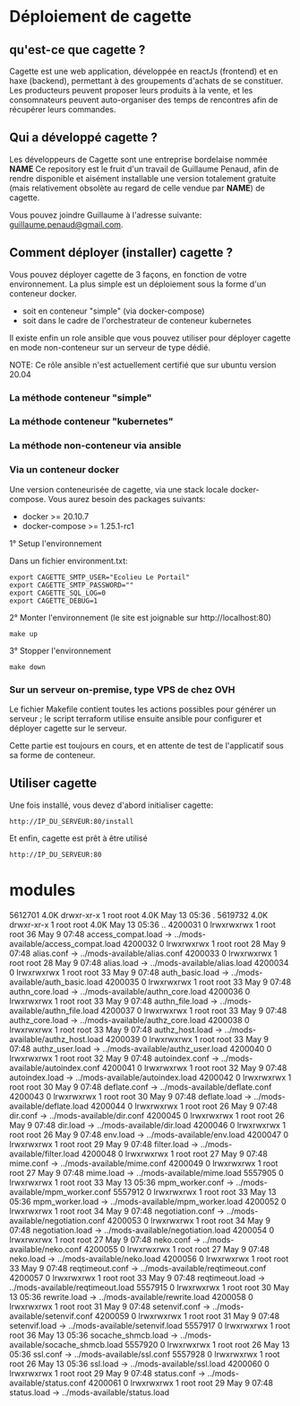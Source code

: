 # Déploiement de cagette

## qu'est-ce que cagette ?

Cagette est une web application, développée en reactJs (frontend) et en haxe (backend),
permettant à des groupements d'achats de se constituer. Les producteurs peuvent proposer
leurs produits à la vente, et les consomnateurs peuvent auto-organiser des temps de
rencontres afin de récupérer leurs commandes.  

## Qui a développé cagette ?

Les développeurs de Cagette sont une entreprise bordelaise nommée __NAME__
Ce repository est le fruit d'un travail de Guillaume Penaud, afin de rendre disponible
et aisément installable une version totalement gratuite (mais relativement obsolète
au regard de celle vendue par __NAME__) de cagette.

Vous pouvez joindre Guillaume à l'adresse suivante: guillaume.penaud@gmail.com.

## Comment déployer (installer) cagette ?

Vous pouvez déployer cagette de 3 façons, en fonction de votre environnement.
La plus simple est un déploiement sous la forme d'un conteneur docker.

- soit en conteneur "simple" (via docker-compose)
- soit dans le cadre de l'orchestrateur de conteneur kubernetes

Il existe enfin un role ansible que vous pouvez utiliser pour déployer cagette
en mode non-conteneur sur un serveur de type dédié.

NOTE: Ce rôle ansible n'est actuellement certifié que sur ubuntu version 20.04

### La méthode conteneur "simple"



### La méthode conteneur "kubernetes"



### La méthode non-conteneur via ansible




### Via un conteneur docker

Une version conteneurisée de cagette, via une stack locale docker-compose.
Vous aurez besoin des packages suivants:

- docker >= 20.10.7
- docker-compose >= 1.25.1-rc1

1° Setup l'environnement

Dans un fichier environment.txt:
```
export CAGETTE_SMTP_USER="Ecolieu Le Portail"
export CAGETTE_SMTP_PASSWORD=""
export CAGETTE_SQL_LOG=0
export CAGETTE_DEBUG=1
```

2° Monter l'environnement (le site est joignable sur http://localhost:80)
```
make up
```

3° Stopper l'environnement
```
make down
```

### Sur un serveur on-premise, type VPS de chez OVH

Le fichier Makefile contient toutes les actions possibles pour générer un serveur ; le script terraform utilise ensuite ansible pour configurer et déployer cagette sur le serveur.

Cette partie est toujours en cours, et en attente de test de l'applicatif sous sa forme de conteneur.

## Utiliser cagette

Une fois installé, vous devez d'abord initialiser cagette:

```
http://IP_DU_SERVEUR:80/install
```

Et enfin, cagette est prêt à être utilisé

```
http://IP_DU_SERVEUR:80
```

# modules

5612701 4.0K drwxr-xr-x 1 root root 4.0K May 13 05:36 .
5619732 4.0K drwxr-xr-x 1 root root 4.0K May 13 05:36 ..
4200031    0 lrwxrwxrwx 1 root root   36 May  9 07:48 access_compat.load -> ../mods-available/access_compat.load
4200032    0 lrwxrwxrwx 1 root root   28 May  9 07:48 alias.conf -> ../mods-available/alias.conf
4200033    0 lrwxrwxrwx 1 root root   28 May  9 07:48 alias.load -> ../mods-available/alias.load
4200034    0 lrwxrwxrwx 1 root root   33 May  9 07:48 auth_basic.load -> ../mods-available/auth_basic.load
4200035    0 lrwxrwxrwx 1 root root   33 May  9 07:48 authn_core.load -> ../mods-available/authn_core.load
4200036    0 lrwxrwxrwx 1 root root   33 May  9 07:48 authn_file.load -> ../mods-available/authn_file.load
4200037    0 lrwxrwxrwx 1 root root   33 May  9 07:48 authz_core.load -> ../mods-available/authz_core.load
4200038    0 lrwxrwxrwx 1 root root   33 May  9 07:48 authz_host.load -> ../mods-available/authz_host.load
4200039    0 lrwxrwxrwx 1 root root   33 May  9 07:48 authz_user.load -> ../mods-available/authz_user.load
4200040    0 lrwxrwxrwx 1 root root   32 May  9 07:48 autoindex.conf -> ../mods-available/autoindex.conf
4200041    0 lrwxrwxrwx 1 root root   32 May  9 07:48 autoindex.load -> ../mods-available/autoindex.load
4200042    0 lrwxrwxrwx 1 root root   30 May  9 07:48 deflate.conf -> ../mods-available/deflate.conf
4200043    0 lrwxrwxrwx 1 root root   30 May  9 07:48 deflate.load -> ../mods-available/deflate.load
4200044    0 lrwxrwxrwx 1 root root   26 May  9 07:48 dir.conf -> ../mods-available/dir.conf
4200045    0 lrwxrwxrwx 1 root root   26 May  9 07:48 dir.load -> ../mods-available/dir.load
4200046    0 lrwxrwxrwx 1 root root   26 May  9 07:48 env.load -> ../mods-available/env.load
4200047    0 lrwxrwxrwx 1 root root   29 May  9 07:48 filter.load -> ../mods-available/filter.load
4200048    0 lrwxrwxrwx 1 root root   27 May  9 07:48 mime.conf -> ../mods-available/mime.conf
4200049    0 lrwxrwxrwx 1 root root   27 May  9 07:48 mime.load -> ../mods-available/mime.load
5557905    0 lrwxrwxrwx 1 root root   33 May 13 05:36 mpm_worker.conf -> ../mods-available/mpm_worker.conf
5557912    0 lrwxrwxrwx 1 root root   33 May 13 05:36 mpm_worker.load -> ../mods-available/mpm_worker.load
4200052    0 lrwxrwxrwx 1 root root   34 May  9 07:48 negotiation.conf -> ../mods-available/negotiation.conf
4200053    0 lrwxrwxrwx 1 root root   34 May  9 07:48 negotiation.load -> ../mods-available/negotiation.load
4200054    0 lrwxrwxrwx 1 root root   27 May  9 07:48 neko.conf -> ../mods-available/neko.conf
4200055    0 lrwxrwxrwx 1 root root   27 May  9 07:48 neko.load -> ../mods-available/neko.load
4200056    0 lrwxrwxrwx 1 root root   33 May  9 07:48 reqtimeout.conf -> ../mods-available/reqtimeout.conf
4200057    0 lrwxrwxrwx 1 root root   33 May  9 07:48 reqtimeout.load -> ../mods-available/reqtimeout.load
5557915    0 lrwxrwxrwx 1 root root   30 May 13 05:36 rewrite.load -> ../mods-available/rewrite.load
4200058    0 lrwxrwxrwx 1 root root   31 May  9 07:48 setenvif.conf -> ../mods-available/setenvif.conf
4200059    0 lrwxrwxrwx 1 root root   31 May  9 07:48 setenvif.load -> ../mods-available/setenvif.load
5557917    0 lrwxrwxrwx 1 root root   36 May 13 05:36 socache_shmcb.load -> ../mods-available/socache_shmcb.load
5557920    0 lrwxrwxrwx 1 root root   26 May 13 05:36 ssl.conf -> ../mods-available/ssl.conf
5557928    0 lrwxrwxrwx 1 root root   26 May 13 05:36 ssl.load -> ../mods-available/ssl.load
4200060    0 lrwxrwxrwx 1 root root   29 May  9 07:48 status.conf -> ../mods-available/status.conf
4200061    0 lrwxrwxrwx 1 root root   29 May  9 07:48 status.load -> ../mods-available/status.load
